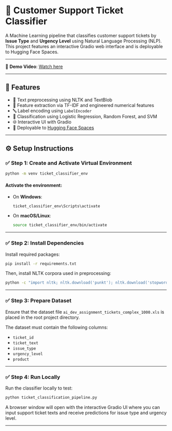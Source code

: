 
# 🎫 Customer Support Ticket Classifier

A Machine Learning pipeline that classifies customer support tickets by **Issue Type** and **Urgency Level** using Natural Language Processing (NLP). This project features an interactive Gradio web interface and is deployable to Hugging Face Spaces.

---

🎥 **Demo Video**: [Watch here](https://www.loom.com/share/6f853478bc624af88b8ff668242386a4?sid=db61d37c-6a9e-409a-a5cb-c7fe365761a5)

---

## 📌 Features

- 🧹 Text preprocessing using NLTK and TextBlob
- 🧠 Feature extraction via TF-IDF and engineered numerical features
- 🔤 Label encoding using `LabelEncoder`
- 🤖 Classification using Logistic Regression, Random Forest, and SVM
- 🌐 Interactive UI with Gradio
- 🚀 Deployable to [Hugging Face Spaces](https://huggingface.co/spaces)

---

## ⚙️ Setup Instructions

### ✅ Step 1: Create and Activate Virtual Environment

```bash
python -m venv ticket_classifier_env
```

#### Activate the environment:

- On **Windows**:
  ```bash
  ticket_classifier_env\Scripts\activate
  ```

- On **macOS/Linux**:
  ```bash
  source ticket_classifier_env/bin/activate
  ```

---

### ✅ Step 2: Install Dependencies

Install required packages:

```bash
pip install -r requirements.txt
```

Then, install NLTK corpora used in preprocessing:

```bash
python -c "import nltk; nltk.download('punkt'); nltk.download('stopwords'); nltk.download('wordnet'); nltk.download('averaged_perceptron_tagger'); nltk.download('maxent_ne_chunker'); nltk.download('words')"
```

---

### ✅ Step 3: Prepare Dataset

Ensure that the dataset file `ai_dev_assignment_tickets_complex_1000.xls` is placed in the root project directory.

The dataset must contain the following columns:

- `ticket_id`
- `ticket_text`
- `issue_type`
- `urgency_level`
- `product`

---

### ✅ Step 4: Run Locally

Run the classifier locally to test:

```bash
python ticket_classification_pipeline.py
```

A browser window will open with the interactive Gradio UI where you can input support ticket texts and receive predictions for issue type and urgency level.

---
